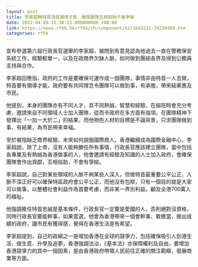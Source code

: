 ```yaml
---
layout: post
title: 李家超稱特首須具領導才能　確保團隊互相協助不會爭拗
date: 2022-04-09 15:36:21.000000000 +08:00
link: https://news.rthk.hk/rthk/ch/component/k2/1643221-20220409.htm
categories: rthk
---
```


宣布參選第六屆行政長官選舉的李家超，被問到有意見認為他過去一直在警務保安系統工作，經驗較單一，以及在政商界欠缺人脈，如何做到團結各界及得到公務員支持與合作。

李家超回應指，政府的工作是要確保可運作成一個團隊，事情非由特首一人去做，特首要有領導才能，政府要有共同理念令團隊可以做到事，有承擔，帶來結果惠及市民。

他提到，本身的團隊亦有不同人才，具不同熱誠、智慧和經驗，在組班時會充分考慮，邀請來自不同領域人士加入團隊，從而令政府在多方面有強項，在團隊精神下發揮出「一加一大於二」的結果，而他物色人材的目標是不論背景，只求團隊做到事、有結果，為市民帶來幸福。

至於被指缺乏商界經驗，未來如何說服國際商人，香港繼續成為國際金融中心，李家超說，除了上帝，沒有人能夠勝任所有事情，行政長官應該建立團隊，當中包括各專業及有熱誠為香港做事的人，他會邀請有經驗及知識的人士加入政府，會確保團隊會作出貢獻，互相協助，不會有爭拗。

李家超說，自己對某些領域的人脈不夠某些人深入，但做特首最重要公平公正，人脈不深正好可以確保特區政府會公平公正，而他沒有包袱，只有一個目的就是大家可以做事，以整體社會利益作為首要考慮，而非某一界別利益，顧及全港700萬人的福祉。

他強調擔任特首忠誠是基本條件，行政長官一定要是愛國的人，否則絕對沒資格，同時行政長官要能幹事，如果當選，他會為香港帶來一個會幹事、敢擔當，做出成績的政府，讓市民有獲得感，覺得在香港生活是有希望。

李家超提到，自己的政綱之一是增加香港在全球的競爭力，包括確保吸引人到港生活、做生意、升學及追夢，香港強調法治，《基本法》亦保障權利及自由，要增加香港競爭力的其中一個因素，是由香港政府帶領人民前往正確的關注範疇，發展商業等方面。
